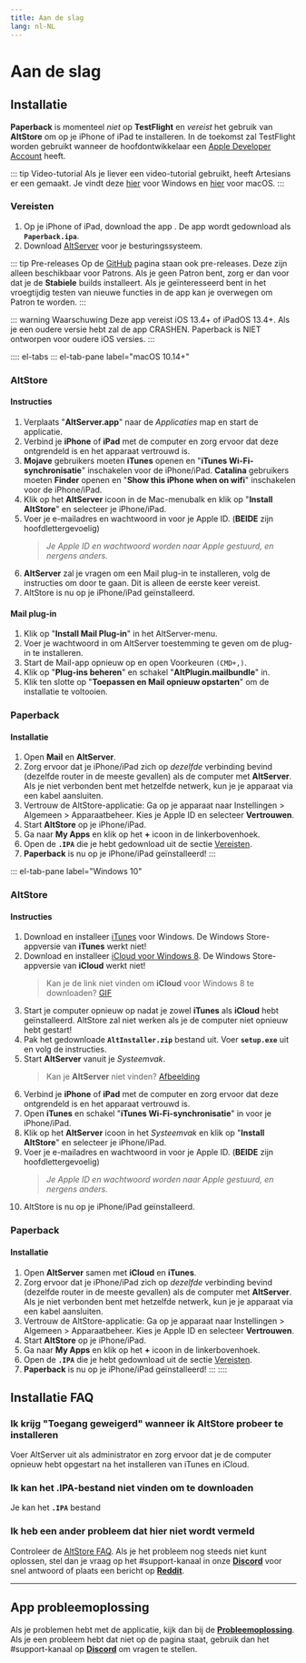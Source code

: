 ```yaml
---
title: Aan de slag
lang: nl-NL
---
```


# Aan de slag

## Installatie
**Paperback** is momenteel _niet_ op **TestFlight** en _vereist_ het gebruik van **AltStore** om op je iPhone of iPad te installeren. In de toekomst zal TestFlight worden gebruikt wanneer de hoofdontwikkelaar een [Apple Developer Account](https://developer.apple.com/programs/) heeft.

::: tip Video-tutorial
Als je liever een video-tutorial gebruikt, heeft Artesians er een gemaakt. Je vindt deze [hier](https://www.youtube.com/watch?v=n1KRwsxNiWY) voor Windows en [hier](https://www.youtube.com/watch?v=CjPjsF4yJ0M) voor macOS.
:::

### Vereisten
1. Op je iPhone of iPad, download the app <Download text="hier"/>. De app wordt gedownload als **`Paperback.ipa`**.
1. Download [AltServer](https://altstore.io/) voor je besturingssysteem.

::: tip Pre-releases
Op de [GitHub](https://github.com/Paperback-iOS/app/releases) pagina staan ook pre-releases. Deze zijn alleen beschikbaar voor Patrons. Als je geen Patron bent, zorg er dan voor dat je de **Stabiele** builds installeert.
Als je geïnteresseerd bent in het vroegtijdig testen van nieuwe functies in de app kan je overwegen om Patron te worden.
:::

::: warning Waarschuwing
Deze app vereist iOS 13.4+ of iPadOS 13.4+. Als je een oudere versie hebt zal de app CRASHEN. Paperback is NIET ontworpen voor oudere iOS versies.
:::

:::: el-tabs
::: el-tab-pane label="macOS 10.14+"
### AltStore
#### Instructies
1. Verplaats "**AltServer.app**" naar de *Applicaties* map en start de applicatie.
1. Verbind je **iPhone** of **iPad** met de computer en zorg ervoor dat deze ontgrendeld is en het apparaat vertrouwd is.
1. **Mojave** gebruikers moeten **iTunes** openen en "**iTunes Wi-Fi-synchronisatie**" inschakelen voor de iPhone/iPad.
   **Catalina** gebruikers moeten **Finder** openen en "**Show this iPhone when on wifi**" inschakelen voor de iPhone/iPad.
1. Klik op het **AltServer** icoon in de Mac-menubalk en klik op "**Install AltStore**" en selecteer je iPhone/iPad.
1. Voer je e-mailadres en wachtwoord in voor je Apple ID. (**BEIDE** zijn hoofdlettergevoelig)
	> *Je Apple ID en wachtwoord worden naar Apple gestuurd, en nergens anders.*
1. **AltServer** zal je vragen om een Mail plug-in te installeren, volg de instructies om door te gaan. Dit is alleen de eerste keer vereist.
1. AltStore is nu op je iPhone/iPad geïnstalleerd.

#### Mail plug-in
1. Klik op "**Install Mail Plug-in**" in het AltServer-menu.
1. Voer je wachtwoord in om AltServer toestemming te geven om de plug-in te installeren.
1. Start de Mail-app opnieuw op en open Voorkeuren `(CMD+,)`.
1. Klik op "**Plug-ins beheren**" en schakel "**AltPlugin.mailbundle**" in.
1. Klik ten slotte op "**Toepassen en Mail opnieuw opstarten**" om de installatie te voltooien.

### Paperback
#### Installatie
1. Open **Mail** en **AltServer**.
1. Zorg ervoor dat je iPhone/iPad zich op _dezelfde_ verbinding bevind (dezelfde router in de meeste gevallen) als de computer met **AltServer**. Als je niet verbonden bent met hetzelfde netwerk, kun je je apparaat via een kabel aansluiten.
1. Vertrouw de AltStore-applicatie: Ga op je apparaat naar Instellingen > Algemeen > Apparaatbeheer. Kies je Apple ID en selecteer **Vertrouwen**.
1. Start **AltStore** op je iPhone/iPad.
1. Ga naar **My Apps** en klik op het **+** icoon in de linkerbovenhoek.
1. Open de **`.IPA`** die je hebt gedownload uit de sectie [Vereisten](/nl/help/guides/getting-started/#vereisten).
1. **Paperback** is nu op je iPhone/iPad geïnstalleerd!
:::

::: el-tab-pane label="Windows 10"
### AltStore
#### Instructies
1. Download en installeer [iTunes](https://www.apple.com/itunes/download/win64) voor Windows.
   <el-tag type="warning">De Windows Store-appversie van **iTunes** werkt niet!</el-tag>
1. Download en installeer [iCloud voor Windows 8](https://support.apple.com/en-us/HT204283).
   <el-tag type="warning">De Windows Store-appversie van **iCloud** werkt niet!</el-tag>
	> Kan je de link niet vinden om **iCloud** voor Windows 8 te downloaden? [GIF](https://imgur.com/a/P1ef4Wd)
1. Start je computer opnieuw op nadat je zowel **iTunes** als **iCloud** hebt geïnstalleerd.
   <el-tag type="warning">AltStore zal niet werken als je de computer niet opnieuw hebt gestart!</el-tag>
1. Pak het gedownloade **`AltInstaller.zip`** bestand uit. Voer **`setup.exe`** uit en volg de instructies.
1. Start **AltServer** vanuit je *Systeemvak*.
	> Kan je **AltServer** niet vinden? [Afbeelding](https://imgur.com/a/rSagfh2)
1. Verbind je **iPhone** of **iPad** met de computer en zorg ervoor dat deze ontgrendeld is en het apparaat vertrouwd is.
1. Open **iTunes** en schakel "**iTunes Wi-Fi-synchronisatie**" in voor je  iPhone/iPad.
1. Klik op het **AltServer** icoon in het *Systeemvak* en klik op "**Install AltStore**" en selecteer je iPhone/iPad.
1. Voer je e-mailadres en wachtwoord in voor je Apple ID. (**BEIDE** zijn hoofdlettergevoelig)
	> *Je Apple ID en wachtwoord worden naar Apple gestuurd, en nergens anders.*
1. AltStore is nu op je iPhone/iPad geïnstalleerd.

### Paperback
#### Installatie
1. Open **AltServer** samen met **iCloud** en **iTunes**.
1. Zorg ervoor dat je iPhone/iPad zich op _dezelfde_ verbinding bevind (dezelfde router in de meeste gevallen) als de computer met **AltServer**. Als je niet verbonden bent met hetzelfde netwerk, kun je je apparaat via een kabel aansluiten.
1. Vertrouw de AltStore-applicatie: Ga op je apparaat naar Instellingen > Algemeen > Apparaatbeheer. Kies je Apple ID en selecteer **Vertrouwen**.
1. Start **AltStore** op je iPhone/iPad.
1. Ga naar **My Apps** en klik op het **+** icoon in de linkerbovenhoek.
1. Open de **`.IPA`** die je hebt gedownload uit de sectie [Vereisten](/nl/help/guides/getting-started/#vereisten).
1. **Paperback** is nu op je iPhone/iPad geïnstalleerd!
:::
::::

## Installatie FAQ
### Ik krijg "Toegang geweigerd" wanneer ik AltStore probeer te installeren
Voer AltServer uit als administrator en zorg ervoor dat je de computer opnieuw hebt opgestart na het installeren van iTunes en iCloud.

### Ik kan het .IPA-bestand niet vinden om te downloaden
Je kan het **`.IPA`** bestand <Download text="hier downloaden"/>

### Ik heb een ander probleem dat hier niet wordt vermeld
Controleer de [AltStore FAQ](https://altstore.io/faq/). Als je het probleem nog steeds niet kunt oplossen, stel dan je vraag op het #support-kanaal in onze **[Discord](https://discord.gg/Ny83JV3)** voor snel antwoord of plaats een bericht op **[Reddit](https://www.reddit.com/r/Paperback/)**.

---

## App probleemoplossing
Als je problemen hebt met de applicatie, kijk dan bij de **[Probleemoplossing](/nl/help/faq/#probleemoplossing)**. Als je een probleem hebt dat niet op de pagina staat, gebruik dan het #support-kanaal op **[Discord](https://discord.gg/Ny83JV3)** om vragen te stellen.